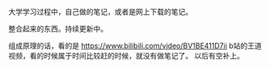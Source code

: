 大学学习过程中，自己做的笔记，或者是网上下载的笔记。

整合起来的东西。持续更新中。

组成原理的话，看的是
https://www.bilibili.com/video/BV1BE411D7ii
b站的王道视频，看的时候属于时间比较赶的时候，就没有做笔记了。
以后有空补上。

